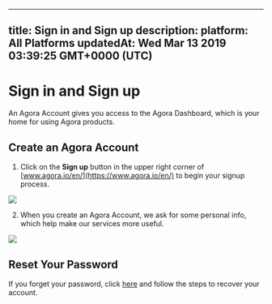 
---
title: Sign in and Sign up
description: 
platform: All Platforms
updatedAt: Wed Mar 13 2019 03:39:25 GMT+0000 (UTC)
---
# Sign in and Sign up
An Agora Account gives you access to the Agora Dashboard, which is your home for using Agora products. 

## Create an Agora Account

1. Click on the **Sign up** button in the upper right corner of [www.agora.io/en/](https://www.agora.io/en/) to begin your signup process.

![](https://web-cdn.agora.io/docs-files/1552448166731)

2. When you create an Agora Account, we ask for some personal info, which help make our services more useful.

![](https://web-cdn.agora.io/docs-files/1552448342965)

<a name = "Reset_Your_Password"></a > 
## Reset Your Password

If you forget your password, click [here](https://dashboard.agora.io/forgetPassword?lang=en) and follow the steps to recover your account.

